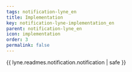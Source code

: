 ```yaml
---
tags: notification-lyne_en
title: Implementation
key: notification-lyne-implementation_en
parent: notification-lyne_en
icon: implementation
order: 3
permalink: false  
---
```

{{ lyne.readmes.notification.notification | safe }}


